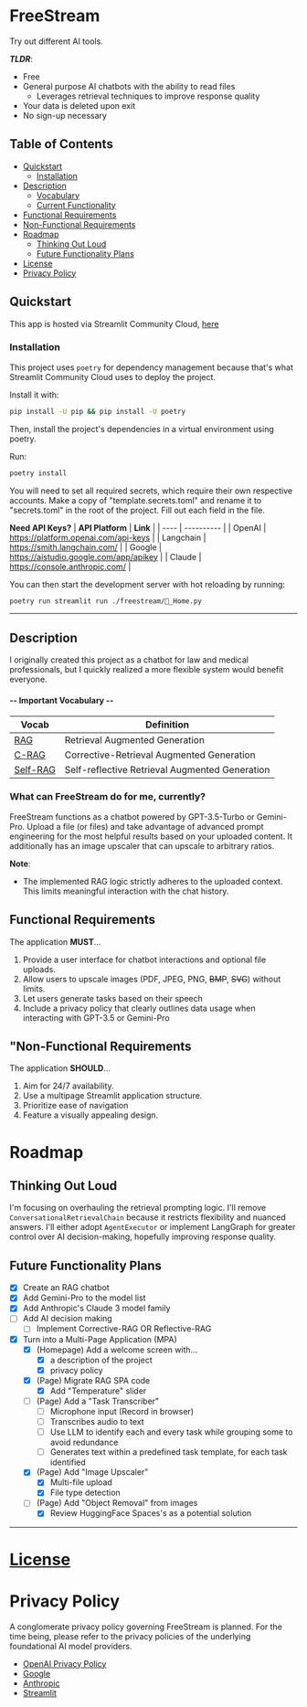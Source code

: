 # FreeStream

Try out different AI tools.

***TLDR***:
- Free
- General purpose AI chatbots with the ability to read files
  - Leverages retrieval techniques to improve response quality 
- Your data is deleted upon exit
- No sign-up necessary

## Table of Contents

- [Quickstart](#quickstart)
  - [Installation](#installation)
- [Description](#description)
  - [Vocabulary](#critical-vocabulary)
  - [Current Functionality](#what-can-freestream-do-for-me-currently)
- [Functional Requirements](#functional-requirements)
- [Non-Functional Requirements](#non-functional-requirements)
- [Roadmap](#roadmap)
  - [Thinking Out Loud](#thinking-out-loud) 
  - [Future Functionality Plans](#future-functionality-plans)
- [License](./LICENSE)
- [Privacy Policy](#privacy-policy)

## Quickstart

This app is hosted via Streamlit Community Cloud, [here](https://freestream.streamlit.app/ "Current Version: 3.0.0")

### Installation

This project uses `poetry` for dependency management because that's what Streamlit Community Cloud uses to deploy the project.

Install it with:
```bash
pip install -U pip && pip install -U poetry
```

Then, install the project's dependencies in a virtual environment using poetry. 

Run:

```bash
poetry install
```

You will need to set all required secrets, which require their own respective accounts.
Make a copy of "template.secrets.toml" and rename it to "secrets.toml" in the root of the project. Fill out each field in the file.

**Need API Keys?**
| **API Platform** | **Link** |
| ---- | ---------- |
| OpenAI | https://platform.openai.com/api-keys |
| Langchain | https://smith.langchain.com/ |
| Google | https://aistudio.google.com/app/apikey |
| Claude | https://console.anthropic.com/ |

You can then start the development server with hot reloading by running:

```bash
poetry run streamlit run ./freestream/🏡_Home.py
```

---

## Description
I originally created this project as a chatbot for law and medical professionals, but I quickly realized a more flexible system would benefit everyone.

#### -- **Important Vocabulary** --

| **Vocab** | **Definition** |
| ---- | ---------- |
| [RAG](https://arxiv.org/abs/2005.11401 "Arxiv: 2005.11401") | Retrieval Augmented Generation |
| [C-RAG](https://arxiv.org/abs/2401.15884 "Arxiv: 2401.15884") | Corrective-Retrieval Augmented Generation |
| [Self-RAG](https://arxiv.org/abs/2310.11511 "Arxiv: 2310.11511") | Self-reflective Retrieval Augmented Generation |

### What can FreeStream do for me, currently?

FreeStream functions as a chatbot powered by GPT-3.5-Turbo or Gemini-Pro. Upload a file (or files) and take advantage of advanced prompt engineering for the most helpful results based on your uploaded content. It additionally has an image upscaler that can upscale to arbitrary ratios.

**Note**:
* The implemented RAG logic strictly adheres to the uploaded context. This limits meaningful interaction with the chat history.

## Functional Requirements

The application **MUST**...
1. Provide a user interface for chatbot interactions and optional file uploads.
2. Allow users to upscale images (PDF, JPEG, PNG, ~~BMP~~, ~~SVG~~) without limits.
3. Let users generate tasks based on their speech
4. Include a privacy policy that clearly outlines data usage when interacting with GPT-3.5 or Gemini-Pro

## "Non-Functional Requirements

The application **SHOULD**...
1. Aim for 24/7 availability.
2. Use a multipage Streamlit application structure.
3. Prioritize ease of navigation
4. Feature a visually appealing design.

# Roadmap

## Thinking Out Loud
I'm focusing on overhauling the retrieval prompting logic. I'll remove `ConversationalRetrievalChain` because it restricts flexibility and nuanced answers. I'll either adopt `AgentExecutor` or implement LangGraph for greater control over AI decision-making, hopefully improving response quality.

## Future Functionality Plans

- [x] Create an RAG chatbot
- [x] Add Gemini-Pro to the model list
- [x] Add Anthropic's Claude 3 model family
- [ ] Add AI decision making
  - [ ] Implement Corrective-RAG OR Reflective-RAG
- [x] Turn into a Multi-Page Application (MPA)
  - [x] (Homepage) Add a welcome screen with...
    - [x] a description of the project
    - [x] privacy policy
  - [x] (Page) Migrate RAG SPA code
    - [x] Add "Temperature" slider
  - [ ] (Page) Add a "Task Transcriber"
    - [ ] Microphone input (Record in browser)
    - [ ] Transcribes audio to text
    - [ ] Use LLM to identify each and every task while grouping some to avoid redundance
    - [ ] Generates text within a predefined task template, for each task identified
  - [x] (Page) Add "Image Upscaler"
    - [x] Multi-file upload
    - [x] File type detection
  - [ ] (Page) Add "Object Removal" from images
    - [x] Review HuggingFace Spaces's as a potential solution

---

# [License](./LICENSE)

# Privacy Policy
A conglomerate privacy policy governing FreeStream is planned. For the time being, please refer to the privacy policies of the underlying foundational AI model providers.

- [OpenAI Privacy Policy](https://openai.com/policies/privacy-policy)
- [Google](https://transparency.google/our-policies/privacy-policy-terms-of-service/ "Was unable to find a privacy policy specific to Google AI Studio.")
- [Anthropic](https://support.anthropic.com/en/articles/7996866-how-long-do-you-store-personal-data "Support forum response that may suddenly be obsoleted.")
- [Streamlit](https://streamlit.io/privacy-policy/)